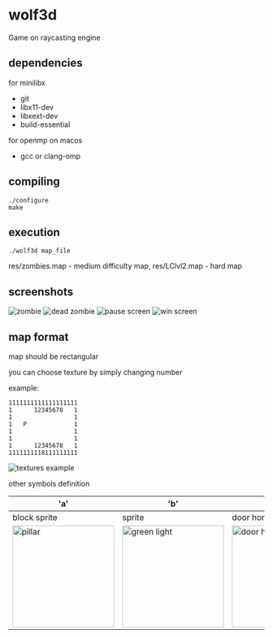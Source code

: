 # wolf3d
Game on raycasting engine
## dependencies
for minilibx 
* git
* libx11-dev
* libxext-dev
* build-essential

for openmp on macos
* gcc or clang-omp
## compiling
```
./configure
make
```
## execution
```
./wolf3d map_file
```
res/zombies.map - medium difficulty map, res/LClvl2.map - hard map
## screenshots
![zombie](http://imgur.com/5cir8hwl.png)
![dead zombie](http://imgur.com/jqC6WOyl.png)
![pause screen](http://imgur.com/8ES8Ojul.png)
![win screen](http://imgur.com/pVbPUIgl.png)
## map format
map should be rectangular

you can choose texture by simply changing number

example:
```
1111111111111111111
1      12345678   1
1                 1
1   P             1
1                 1
1                 1
1      12345678   1
1111111118111111111
```
![textures example](http://imgur.com/5GCmKWMl.png)

other symbols definition

|'a'| 'b'| 'd'| 'D' | 'z'| 'h' | 's'|
|---|---|---|---|---|---|---|
|block sprite |sprite |door horisontal |door vertical |zombie |potion |ammo |
|<img src="http://imgur.com/0AXuJTcl.png" alt="pillar" width="auto" height="200">|<img src="http://imgur.com/oZqxroMl.png" alt="green light" width="auto" height="200">| <img src="http://imgur.com/g1tJMZZl.png" alt="door horisontal" width="auto" height="200">|<img src="http://imgur.com/g1tJMZZl.png" alt="door vertical" width="auto" height="200">|<img src="http://imgur.com/nRX3mo8l.png" alt="zombie" width="auto" height="200">| (see in game) |(see in game) |
